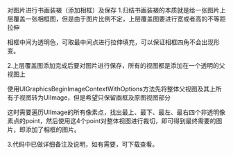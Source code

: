 对图片进行书画装裱（添加相框）及保存
1.归结书画装裱的本质就是给一张图片上层覆盖一张相框图，但是由于图片比例不定，上层覆盖图要进行宽或者高的不等距拉伸

相框中间为透明色，可取最中间点进行拉伸填充，可以保证相框四角不会出现形变。


2.上层覆盖图添加完成后要对图片进行保存，所有的视图都是添加在一个透明的父视图上

使用UIGraphicsBeginImageContextWithOptions方法先将整体父视图及其上所有子视图转为UIImage，但是希望只保留画框及原图视图部分

这时需要遍历UIImage的所有像素点，找出最上、最下、最左、最右四个非透明像素点的point，然后使用这4个point对整体视图进行裁切，即可得到最终需要的图片，即添加了相框的图片。


3.代码中已做详细备注及说明，如有需要，可下载查看。
